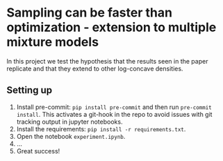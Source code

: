 # Sampling can be faster than optimization - extension to multiple mixture models
In this project we test the hypothesis that the results seen in the paper replicate and that they extend to other log-concave densities.

## Setting up
1. Install pre-commit: `pip install pre-commit` and then run `pre-commit install`. This activates a git-hook in the repo to avoid issues with git tracking output in jupyter notebooks.
1. Install the requirements: `pip install -r requirements.txt`.
2. Open the notebook `experiment.ipynb`.
3. ...
4. Great success!
